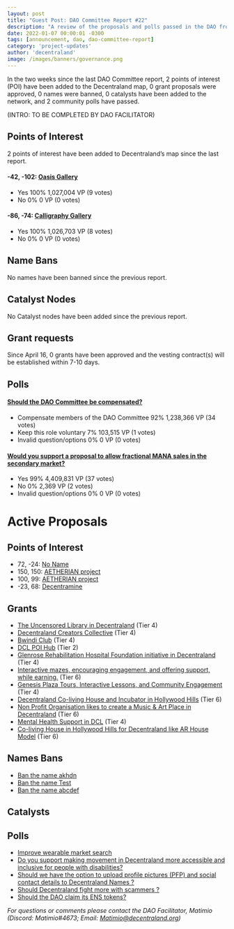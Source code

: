 ```yaml
---
layout: post
title: "Guest Post: DAO Committee Report #22"
description: "A review of the proposals and polls passed in the DAO from April 16 through April 30".
date: 2022-01-07 00:00:01 -0300
tags: [announcement, dao, dao-committee-report]
category: 'project-updates'
author: 'decentraland'
image: /images/banners/governance.png
---
```


In the two weeks since the last DAO Committee report, 2 points of interest (POI) have been added to the Decentraland map, 0 grant proposals were approved, 0 names were banned, 0 catalysts have been added to the network, and 2 community polls have passed.

(INTRO: TO BE COMPLETED BY DAO FACILITATOR)


## Points of Interest
2 points of interest have been added to Decentraland’s map since the last report.


#### -42, -102: [Oasis Gallery](https://governance.decentraland.org/proposal/?id=568db9a0-b9c4-11ec-903a-6546e8793cef)

* Yes 100% 1,027,004 VP (9 votes)
* No 0% 0 VP (0 votes)


#### -86, -74: [Calligraphy Gallery ](https://governance.decentraland.org/proposal/?id=38c29400-b9c3-11ec-903a-6546e8793cef)

* Yes 100% 1,026,703 VP (8 votes)
* No 0% 0 VP (0 votes)


## Name Bans

No names have been banned since the previous report.

## Catalyst Nodes
No Catalyst nodes have been added since the previous report.


## Grant requests
Since April 16, 0 grants have been approved and the vesting contract(s) will be established within 7-10 days.


## Polls

#### [Should the DAO Committee be compensated?](https://governance.decentraland.org/proposal/?id=3c9e7730-b9da-11ec-903a-6546e8793cef)

* Compensate members of the DAO Committee  92% 1,238,366 VP (34 votes)
* Keep this role voluntary 7% 103,515 VP (1 votes)
* Invalid question/options 0% 0 VP (0 votes)


#### [Would you support a proposal to allow fractional MANA sales in the secondary market?](https://governance.decentraland.org/proposal/?id=e5662680-b997-11ec-903a-6546e8793cef)

* Yes 99% 4,409,831 VP (37 votes)
* No 0% 2,369 VP (2 votes)
* Invalid question/options 0% 0 VP (0 votes)



# Active Proposals

## Points of Interest

* 72, -24: [No Name](https://governance.decentraland.org/proposal/?id=7cd85fd0-bccf-11ec-86b8-5dac6b550fc4)
* 150, 150: [AETHERIAN project](https://governance.decentraland.org/proposal/?id=3a5c90c0-bc3b-11ec-86b8-5dac6b550fc4)
* 100, 99: [AETHERIAN project](https://governance.decentraland.org/proposal/?id=57a20580-bb95-11ec-8561-b591bf2cf0d0)
* -23, 68: [Decentramine](https://governance.decentraland.org/proposal/?id=ad87f6d0-ba7d-11ec-8561-b591bf2cf0d0)

## Grants

* [The Uncensored Library in Decentraland](https://governance.decentraland.org/proposal/?id=efddde80-bf1b-11ec-86b8-5dac6b550fc4) (Tier 4)
* [Decentraland Creators Collective](https://governance.decentraland.org/proposal/?id=efeca450-bd96-11ec-86b8-5dac6b550fc4) (Tier 4)
* [Bwindi Club](https://governance.decentraland.org/proposal/?id=13d6ee30-bac1-11ec-8561-b591bf2cf0d0) (Tier 4)
* [DCL POI Hub](https://governance.decentraland.org/proposal/?id=ad7eac90-bac0-11ec-8561-b591bf2cf0d0) (Tier 2)
* [Glenrose Rehabilitation Hospital Foundation initiative in Decentraland](https://governance.decentraland.org/proposal/?id=2e207620-ba1d-11ec-8561-b591bf2cf0d0) (Tier 4)
* [Interactive mazes, encouraging engagement, and offering support, while earning.](https://governance.decentraland.org/proposal/?id=54d70e80-b9fc-11ec-8561-b591bf2cf0d0) (Tier 6)
* [Genesis Plaza Tours, Interactive Lessons, and Community Engagement](https://governance.decentraland.org/proposal/?id=566b58d0-b9a9-11ec-903a-6546e8793cef) (Tier 4)
* [Decentraland Co-living House and Incubator in Hollywood Hills](https://governance.decentraland.org/proposal/?id=586ef8d0-b92c-11ec-903a-6546e8793cef) (Tier 6)
* [Non Profit Organisation likes to create a Music &amp; Art Place in Decentraland](https://governance.decentraland.org/proposal/?id=ab50a400-b886-11ec-903a-6546e8793cef) (Tier 6)
* [Mental Health Support in DCL](https://governance.decentraland.org/proposal/?id=af9ca2d0-b808-11ec-903a-6546e8793cef) (Tier 4)
* [Co-living House in Hollywood Hills for Decentraland like AR House Model](https://governance.decentraland.org/proposal/?id=1a27e450-b5db-11ec-bdef-bfbc9f87a33b) (Tier 6)

## Names Bans

* [Ban the name akhdn](https://governance.decentraland.org/proposal/?id=119627f0-bf8d-11ec-86b8-5dac6b550fc4)
* [Ban the name Test](https://governance.decentraland.org/proposal/?id=720905c0-befd-11ec-86b8-5dac6b550fc4)
* [Ban the name abcdef](https://governance.decentraland.org/proposal/?id=9b425460-bebb-11ec-86b8-5dac6b550fc4)

## Catalysts


## Polls

* [Improve wearable market search](https://governance.decentraland.org/proposal/?id=184f6750-bf3d-11ec-86b8-5dac6b550fc4)
* [Do you support making movement in Decentraland more accessible and inclusive for people with disabilities?](https://governance.decentraland.org/proposal/?id=2429e850-be9a-11ec-86b8-5dac6b550fc4)
* [Should we have the option to upload profile pictures (PFP) and social contact details to Decentraland Names ?](https://governance.decentraland.org/proposal/?id=8a043450-bdbe-11ec-86b8-5dac6b550fc4)
* [Should Decentraland fight more with scammers ?](https://governance.decentraland.org/proposal/?id=d34ee0c0-bd09-11ec-86b8-5dac6b550fc4)
* [Should the DAO claim its ENS tokens?](https://governance.decentraland.org/proposal/?id=f6840cd0-bce3-11ec-86b8-5dac6b550fc4)


*For questions or comments please contact the DAO Facilitator, Matimio (Discord: Matimio#4673; Email: [Matimio@decentraland.org](mailto:Matimio@decentraland.org))*
